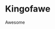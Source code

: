 # Kingofawe
Awesome

<!DOCTOTYPE html>
<html>
  <head>
    <title> Kingofawes Awesomeness <title>
      <p>This is a list of games.<p>
      <p>fighting<p>
        <embed width="800" height="600" base="https://external.kongregate-games.com/gamez/0024/7191/live/" src="https://external.kongregate-games.com/gamez/0024/7191/live/embeddable_247191.swf" type="application/x-shockwave-flash"></embed><br/>Play free games at <a href="https://www.kongregate.com/">Kongregate</a>
      
      
      
      
      
      
      
      
      <embed width="800" height="600" base="https://external.kongregate-games.com/gamez/0021/6697/live/" src="https://external.kongregate-games.com/gamez/0021/6697/live/embeddable_216697.swf" type="application/x-shockwave-flash"></embed><br/>Play free games at <a href="https://www.kongregate.com/">Kongregate</a>
      
      
      
      
      
      <embed width="720" height="480" base="https://external.kongregate-games.com/gamez/0020/3834/live/" src="https://external.kongregate-games.com/gamez/0020/3834/live/embeddable_203834.swf" type="application/x-shockwave-flash"></embed><br/>Play free games at <a href="https://www.kongregate.com/">Kongregate</a>
      
      
      
      
      
      
      <embed width="640" height="480" base="https://external.kongregate-games.com/gamez/0015/8640/live/" src="https://external.kongregate-games.com/gamez/0015/8640/live/embeddable_158640.swf" type="application/x-shockwave-flash"></embed><br/>Play free games at <a href="https://www.kongregate.com/">Kongregate</a>
      
      
      
      
      
 <p> Racing <p>
  
  
  <embed width="800" height="512" base="https://external.kongregate-games.com/gamez/0022/3733/live/" src="https://external.kongregate-games.com/gamez/0022/3733/live/embeddable_223733.swf" type="application/x-shockwave-flash"></embed><br/>Play free games at <a href="https://www.kongregate.com/">Kongregate</a>
  
  
  
  
  <embed width="800" height="512" base="https://external.kongregate-games.com/gamez/0021/6804/live/" src="https://external.kongregate-games.com/gamez/0021/6804/live/embeddable_216804.swf" type="application/x-shockwave-flash"></embed><br/>Play free games at <a href="https://www.kongregate.com/">Kongregate</a>
  
  
  
  
  
  
  
  
  <embed width="640" height="480" base="https://external.kongregate-games.com/gamez/0019/7465/live/" src="https://external.kongregate-games.com/gamez/0019/7465/live/embeddable_197465.swf" type="application/x-shockwave-flash"></embed><br/>Play free games at <a href="https://www.kongregate.com/">Kongregate</a>
  
  
  
  
  
  
  
  
  
  
  
  
  
  <embed width="640" height="480" base="https://external.kongregate-games.com/gamez/0018/7756/live/" src="https://external.kongregate-games.com/gamez/0018/7756/live/embeddable_187756.swf" type="application/x-shockwave-flash"></embed><br/>Play free games at <a href="https://www.kongregate.com/">Kongregate</a>
  
  
  
  
  
  
  
  
  
  <embed width="640" height="480" base="https://external.kongregate-games.com/gamez/0017/5738/live/" src="https://external.kongregate-games.com/gamez/0017/5738/live/embeddable_175738.swf" type="application/x-shockwave-flash"></embed><br/>Play free games at <a href="https://www.kongregate.com/">Kongregate</a>
  
  
  
  
  
  
  
  <p>Adventure<p>
  
  
  
  
  
  <embed width="550" height="400" base="https://external.kongregate-games.com/gamez/0000/6057/live/" src="https://external.kongregate-games.com/gamez/0000/6057/live/embeddable_6057.swf" type="application/x-shockwave-flash"></embed><br/>Play free games at <a href="https://www.kongregate.com/">Kongregate</a>
  
  
  
  
  
  
  
  <embed width="600" height="400" base="https://external.kongregate-games.com/gamez/0001/6224/live/" src="https://external.kongregate-games.com/gamez/0001/6224/live/embeddable_16224.swf" type="application/x-shockwave-flash"></embed><br/>Play free games at <a href="https://www.kongregate.com/">Kongregate</a>
  
  
  
  
  
  
  
  
  
  <embed width="700" height="500" base="https://external.kongregate-games.com/gamez/0002/3164/live/" src="https://external.kongregate-games.com/gamez/0002/3164/live/embeddable_23164.swf" type="application/x-shockwave-flash"></embed><br/>Play free games at <a href="https://www.kongregate.com/">Kongregate</a>
  
  
  
  
  
  
  
  
  
  
  <embed width="550" height="450" base="https://external.kongregate-games.com/gamez/0000/5196/live/" src="https://external.kongregate-games.com/gamez/0000/5196/live/embeddable_5196.swf" type="application/x-shockwave-flash"></embed><br/>Play free games at <a href="https://www.kongregate.com/">Kongregate</a>
  
  
  
  
  
  
  
  
  
  <embed width="700" height="600" base="https://external.kongregate-games.com/gamez/0026/4222/live/" src="https://external.kongregate-games.com/gamez/0026/4222/live/embeddable_264222.swf" type="application/x-shockwave-flash"></embed><br/>Play free games at <a href="https://www.kongregate.com/">Kongregate</a>
  
  
  
  
  
  
  
  
  <embed width="700" height="500" base="https://external.kongregate-games.com/gamez/0006/7999/live/" src="https://external.kongregate-games.com/gamez/0006/7999/live/embeddable_67999.swf" type="application/x-shockwave-flash"></embed><br/>Play free games at <a href="https://www.kongregate.com/">Kongregate</a>
  
  
  
  
  
  <embed width="550" height="400" base="https://external.kongregate-games.com/gamez/0000/6664/live/" src="https://external.kongregate-games.com/gamez/0000/6664/live/embeddable_6664.swf" type="application/x-shockwave-flash"></embed><br/>Play free games at <a href="https://www.kongregate.com/">Kongregate</a>
  
  
  
  
  
  
  
  
  
  <embed width="800" height="600" base="https://external.kongregate-games.com/gamez/0024/9236/live/" src="https://external.kongregate-games.com/gamez/0024/9236/live/embeddable_249236.swf" type="application/x-shockwave-flash"></embed><br/>Play free games at <a href="https://www.kongregate.com/">Kongregate</a>
  
  
  
  
  
  
  
  
  
  
  
  <embed width="1280" height="768" base="https://external.kongregate-games.com/gamez/0021/4044/live/" src="https://external.kongregate-games.com/gamez/0021/4044/live/embeddable_214044.swf" type="application/x-shockwave-flash"></embed><br/>Play free games at <a href="https://www.kongregate.com/">Kongregate</a>
  
  
  
  
  
  
  
  
  
  <embed width="800" height="600" base="https://external.kongregate-games.com/gamez/0019/2194/live/" src="https://external.kongregate-games.com/gamez/0019/2194/live/embeddable_192194.swf" type="application/x-shockwave-flash"></embed><br/>Play free games at <a href="https://www.kongregate.com/">Kongregate</a>
  
  
  
  
  
  
  
  
  
  
  
  
  <embed width="800" height="512" base="https://external.kongregate-games.com/gamez/0021/0593/live/" src="https://external.kongregate-games.com/gamez/0021/0593/live/embeddable_210593.swf" type="application/x-shockwave-flash"></embed><br/>Play free games at <a href="https://www.kongregate.com/">Kongregate</a>
  
  
  
  
  
  
  
  
  
  
  <embed width="800" height="525" base="https://external.kongregate-games.com/gamez/0020/7854/live/" src="https://external.kongregate-games.com/gamez/0020/7854/live/embeddable_207854.swf" type="application/x-shockwave-flash"></embed><br/>Play free games at <a href="https://www.kongregate.com/">Kongregate</a>
  
  
  
  
  
  
  
  
  
  <embed width="640" height="480" base="https://external.kongregate-games.com/gamez/0017/9258/live/" src="https://external.kongregate-games.com/gamez/0017/9258/live/embeddable_179258.swf" type="application/x-shockwave-flash"></embed><br/>Play free games at <a href="https://www.kongregate.com/">Kongregate</a>
  
  
  
  
  
  
  
  
  
  
  
  <embed width="640" height="480" base="https://external.kongregate-games.com/gamez/0020/3585/live/" src="https://external.kongregate-games.com/gamez/0020/3585/live/embeddable_203585.swf" type="application/x-shockwave-flash"></embed><br/>Play free games at <a href="https://www.kongregate.com/">Kongregate</a>
  
  
  
  
  
  
  
  <embed width="720" height="540" base="https://external.kongregate-games.com/gamez/0020/3284/live/" src="https://external.kongregate-games.com/gamez/0020/3284/live/embeddable_203284.swf" type="application/x-shockwave-flash"></embed><br/>Play free games at <a href="https://www.kongregate.com/">Kongregate</a>
  
  
  
  
  
  
  
  
  
  
  
  
  
  
  <embed width="720" height="540" base="https://external.kongregate-games.com/gamez/0020/3284/live/" src="https://external.kongregate-games.com/gamez/0020/3284/live/embeddable_203284.swf" type="application/x-shockwave-flash"></embed><br/>Play free games at <a href="https://www.kongregate.com/">Kongregate</a>
  
  
  
  
  
  
  
  
  
  
  
  
  
  
  
  
  <embed width="640" height="480" base="https://external.kongregate-games.com/gamez/0019/2017/live/" src="https://external.kongregate-games.com/gamez/0019/2017/live/embeddable_192017.swf" type="application/x-shockwave-flash"></embed><br/>Play free games at <a href="https://www.kongregate.com/">Kongregate</a>
  
  
  
  
  
  
  
  
  
  
  
  
  <embed width="800" height="450" base="https://external.kongregate-games.com/gamez/0019/0066/live/" src="https://external.kongregate-games.com/gamez/0019/0066/live/embeddable_190066.swf" type="application/x-shockwave-flash"></embed><br/>Play free games at <a href="https://www.kongregate.com/">Kongregate</a>
  
  
  
  
  
  
  
  
  
  
  
  
  
  <embed width="720" height="480" base="https://external.kongregate-games.com/gamez/0019/0038/live/" src="https://external.kongregate-games.com/gamez/0019/0038/live/embeddable_190038.swf" type="application/x-shockwave-flash"></embed><br/>Play free games at <a href="https://www.kongregate.com/">Kongregate</a>
  
  
  
  
  
  
  
  
  
  
  <embed width="800" height="600" base="https://external.kongregate-games.com/gamez/0018/5217/live/" src="https://external.kongregate-games.com/gamez/0018/5217/live/embeddable_185217.swf" type="application/x-shockwave-flash"></embed><br/>Play free games at <a href="https://www.kongregate.com/">Kongregate</a>
  
  
  
  
  
  
  
  
  
  
  
  
  
  <embed width="800" height="600" base="https://external.kongregate-games.com/gamez/0017/7765/live/" src="https://external.kongregate-games.com/gamez/0017/7765/live/embeddable_177765.swf" type="application/x-shockwave-flash"></embed><br/>Play free games at <a href="https://www.kongregate.com/">Kongregate</a>
  
  
  
  
  
  
  
  
  
  
  
  
  
  <embed width="792" height="600" base="https://external.kongregate-games.com/gamez/0002/4483/live/" src="https://external.kongregate-games.com/gamez/0002/4483/live/embeddable_24483.swf" type="application/x-shockwave-flash"></embed><br/>Play free games at <a href="https://www.kongregate.com/">Kongregate</a>
  
  
  
  
  
  
  
  
  
  
  
  
  <embed width="720" height="480" base="https://external.kongregate-games.com/gamez/0017/4716/live/" src="https://external.kongregate-games.com/gamez/0017/4716/live/embeddable_174716.swf" type="application/x-shockwave-flash"></embed><br/>Play free games at <a href="https://www.kongregate.com/">Kongregate</a>
  
  
  
  
  
  
  
  
  
  
  
  <embed width="750" height="500" base="https://external.kongregate-games.com/gamez/0016/9695/live/" src="https://external.kongregate-games.com/gamez/0016/9695/live/embeddable_169695.swf" type="application/x-shockwave-flash"></embed><br/>Play free games at <a href="https://www.kongregate.com/">Kongregate</a>
  
  
  
  
  
  
  
  
  
  
  
  
  
  
  
  <embed width="700" height="525" base="https://external.kongregate-games.com/gamez/0017/3713/live/" src="https://external.kongregate-games.com/gamez/0017/3713/live/embeddable_173713.swf" type="application/x-shockwave-flash"></embed><br/>Play free games at <a href="https://www.kongregate.com/">Kongregate</a>
  
  
  
  
  
  
  
  
  
  
  
  
  
  
  
  <embed width="700" height="480" base="https://external.kongregate-games.com/gamez/0017/1311/live/" src="https://external.kongregate-games.com/gamez/0017/1311/live/embeddable_171311.swf" type="application/x-shockwave-flash"></embed><br/>Play free games at <a href="https://www.kongregate.com/">Kongregate</a>
  
  
  
  
  
  
  
  
  
  
  
  
  <embed width="600" height="600" base="https://external.kongregate-games.com/gamez/0016/8905/live/" src="https://external.kongregate-games.com/gamez/0016/8905/live/embeddable_168905.swf" type="application/x-shockwave-flash"></embed><br/>Play free games at <a href="https://www.kongregate.com/">Kongregate</a>
  
  
  
  
  
  
  
  
  
  
  
  
  
  <embed width="720" height="480" base="https://external.kongregate-games.com/gamez/0016/8603/live/" src="https://external.kongregate-games.com/gamez/0016/8603/live/embeddable_168603.swf" type="application/x-shockwave-flash"></embed><br/>Play free games at <a href="https://www.kongregate.com/">Kongregate</a>
  
  
  
  
  
  
  
  
  
  
  <embed width="700" height="500" base="https://external.kongregate-games.com/gamez/0016/7318/live/" src="https://external.kongregate-games.com/gamez/0016/7318/live/embeddable_167318.swf" type="application/x-shockwave-flash"></embed><br/>Play free games at <a href="https://www.kongregate.com/">Kongregate</a>
  
  
  
  
  
  
  
  
  
  
  
  
  
  
  <embed width="750" height="422" base="https://external.kongregate-games.com/gamez/0016/7488/live/" src="https://external.kongregate-games.com/gamez/0016/7488/live/embeddable_167488.swf" type="application/x-shockwave-flash"></embed><br/>Play free games at <a href="https://www.kongregate.com/">Kongregate</a>
  
  
  
  
  
  
  
  
  
  
  
  
  
  <embed width="720" height="480" base="https://external.kongregate-games.com/gamez/0016/4412/live/" src="https://external.kongregate-games.com/gamez/0016/4412/live/embeddable_164412.swf" type="application/x-shockwave-flash"></embed><br/>Play free games at <a href="https://www.kongregate.com/">Kongregate</a>
  
  
  
  
  
  
  
  
  
  
  
  
  
  <embed width="800" height="600" base="https://external.kongregate-games.com/gamez/0015/9794/live/" src="https://external.kongregate-games.com/gamez/0015/9794/live/embeddable_159794.swf" type="application/x-shockwave-flash"></embed><br/>Play free games at <a href="https://www.kongregate.com/">Kongregate</a>
  
  
  
  
  
  
  
  
  
  
  <embed width="640" height="480" base="https://external.kongregate-games.com/gamez/0016/0645/live/" src="https://external.kongregate-games.com/gamez/0016/0645/live/embeddable_160645.swf" type="application/x-shockwave-flash"></embed><br/>Play free games at <a href="https://www.kongregate.com/">Kongregate</a>
  
  
  
  
  
  
  
  
  
  <embed width="640" height="480" base="https://external.kongregate-games.com/gamez/0015/8740/live/" src="https://external.kongregate-games.com/gamez/0015/8740/live/embeddable_158740.swf" type="application/x-shockwave-flash"></embed><br/>Play free games at <a href="https://www.kongregate.com/">Kongregate</a>
  
  
  
  
  
  
  
  
  
  
  
  
  
